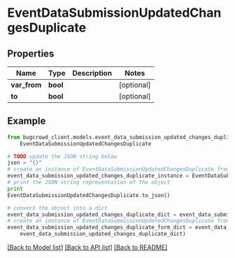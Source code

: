 # EventDataSubmissionUpdatedChangesDuplicate


## Properties

Name | Type | Description | Notes
------------ | ------------- | ------------- | -------------
**var_from** | **bool** |  | [optional] 
**to** | **bool** |  | [optional] 

## Example

```python
from bugcrowd_client.models.event_data_submission_updated_changes_duplicate import
    EventDataSubmissionUpdatedChangesDuplicate

# TODO update the JSON string below
json = "{}"
# create an instance of EventDataSubmissionUpdatedChangesDuplicate from a JSON string
event_data_submission_updated_changes_duplicate_instance = EventDataSubmissionUpdatedChangesDuplicate.from_json(json)
# print the JSON string representation of the object
print
EventDataSubmissionUpdatedChangesDuplicate.to_json()

# convert the object into a dict
event_data_submission_updated_changes_duplicate_dict = event_data_submission_updated_changes_duplicate_instance.to_dict()
# create an instance of EventDataSubmissionUpdatedChangesDuplicate from a dict
event_data_submission_updated_changes_duplicate_form_dict = event_data_submission_updated_changes_duplicate.from_dict(
    event_data_submission_updated_changes_duplicate_dict)
```
[[Back to Model list]](../README.md#documentation-for-models) [[Back to API list]](../README.md#documentation-for-api-endpoints) [[Back to README]](../README.md)


